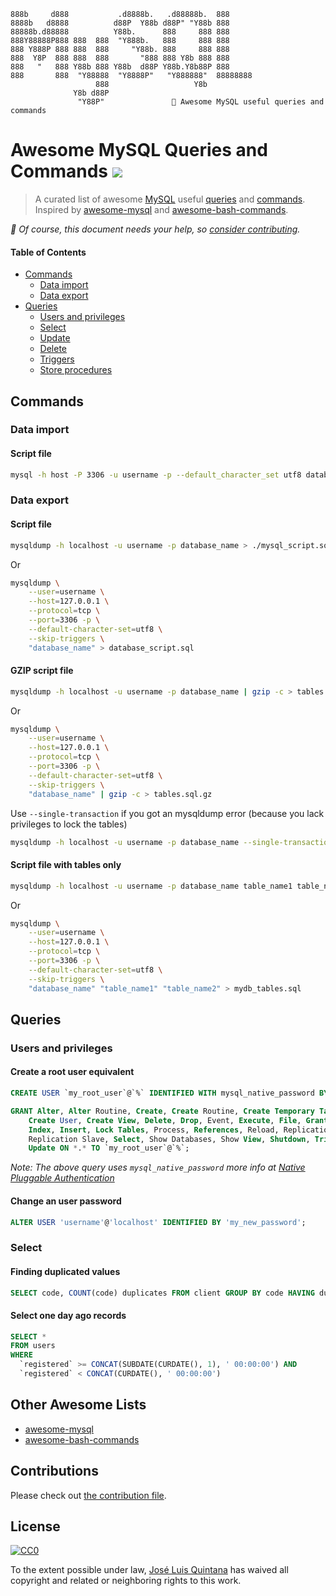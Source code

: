 ```
888b     d888           .d8888b.   .d88888b.  888      
8888b   d8888          d88P  Y88b d88P" "Y88b 888      
88888b.d88888          Y88b.      888     888 888      
888Y88888P888 888  888  "Y888b.   888     888 888      
888 Y888P 888 888  888     "Y88b. 888     888 888      
888  Y8P  888 888  888       "888 888 Y8b 888 888      
888   "   888 Y88b 888 Y88b  d88P Y88b.Y8b88P 888      
888       888  "Y88888  "Y8888P"   "Y888888"  88888888 
                   888                   Y8b           
              Y8b d88P                                 
               "Y88P"               🐬 Awesome MySQL useful queries and commands   
```

# Awesome MySQL Queries and Commands [![](https://cdn.rawgit.com/sindresorhus/awesome/d7305f38d29fed78fa85652e3a63e154dd8e8829/media/badge.svg)](https://github.com/sindresorhus/awesome)


> A curated list of awesome [MySQL](https://www.mysql.com/) useful [queries](https://dev.mysql.com/doc/refman/8.0/en/examples.html) and [commands](https://dev.mysql.com/doc/refman/8.0/en/mysql-commands.html). Inspired by [awesome-mysql](https://github.com/shlomi-noach/awesome-mysql) and [awesome-bash-commands](https://github.com/joseluisq/awesome-bash-commands).

_🏅 Of course, this document needs your help, so [consider contributing](contributing.md)._

#### Table of Contents
- [Commands](#commands)
    - [Data import](#data-import)
    - [Data export](#data-export)
- [Queries](#queries)
    - [Users and privileges](#users-and-privileges)
    - [Select](#select)
    - [Update](#update)
    - [Delete](#delete)
    - [Triggers](#triggers)
    - [Store procedures](#store-procedures)

## Commands

### Data import

#### Script file

```sh
mysql -h host -P 3306 -u username -p --default_character_set utf8 database_name < mysql_script.sql
```

### Data export

#### Script file

```sh
mysqldump -h localhost -u username -p database_name > ./mysql_script.sql
```

Or

```sh
mysqldump \
    --user=username \
    --host=127.0.0.1 \
    --protocol=tcp \
    --port=3306 -p \
    --default-character-set=utf8 \
    --skip-triggers \
    "database_name" > database_script.sql
```

#### GZIP script file

```sh
mysqldump -h localhost -u username -p database_name | gzip -c > tables.sql.gz
```

Or

```sh
mysqldump \
    --user=username \
    --host=127.0.0.1 \
    --protocol=tcp \
    --port=3306 -p \
    --default-character-set=utf8 \
    --skip-triggers \
    "database_name" | gzip -c > tables.sql.gz
```

Use `--single-transaction` if you got an mysqldump error (because you lack privileges to lock the tables)

```sh
mysqldump -h localhost -u username -p database_name --single-transaction | gzip -c > tables.sql.gz
```

#### Script file with tables only

```sh
mysqldump -h localhost -u username -p database_name table_name1 table_name2 > mydb_tables.sql
```

Or

```sh
mysqldump \
    --user=username \
    --host=127.0.0.1 \
    --protocol=tcp \
    --port=3306 -p \
    --default-character-set=utf8 \
    --skip-triggers \
    "database_name" "table_name1" "table_name2" > mydb_tables.sql
```

## Queries

### Users and privileges

#### Create a root user equivalent

```sql
CREATE USER `my_root_user`@`%` IDENTIFIED WITH mysql_native_password BY 'my_root_pwd';

GRANT Alter, Alter Routine, Create, Create Routine, Create Temporary Tables, 
    Create User, Create View, Delete, Drop, Event, Execute, File, Grant Option, 
    Index, Insert, Lock Tables, Process, References, Reload, Replication Client, 
    Replication Slave, Select, Show Databases, Show View, Shutdown, Trigger, 
    Update ON *.* TO `my_root_user`@`%`;
```

_Note: The above query uses `mysql_native_password` more info at [Native Pluggable Authentication](https://dev.mysql.com/doc/refman/8.0/en/native-pluggable-authentication.html)_

#### Change an user password

```sql
ALTER USER 'username'@'localhost' IDENTIFIED BY 'my_new_password';
```

### Select

#### Finding duplicated values

```sql
SELECT code, COUNT(code) duplicates FROM client GROUP BY code HAVING duplicates > 1;
```

#### Select one day ago records

```sql
SELECT * 
FROM users
WHERE
  `registered` >= CONCAT(SUBDATE(CURDATE(), 1), ' 00:00:00') AND 
  `registered` < CONCAT(CURDATE(), ' 00:00:00')
```

## Other Awesome Lists
- [awesome-mysql](https://github.com/shlomi-noach/awesome-mysql)
- [awesome-bash-commands](https://github.com/joseluisq/awesome-bash-commands)

## Contributions
Please check out [the contribution file](contributing.md).

## License

[![CC0](http://i.creativecommons.org/p/zero/1.0/88x31.png)](http://creativecommons.org/publicdomain/zero/1.0/)

To the extent possible under law, [José Luis Quintana](http://git.io/joseluisq) has waived all copyright and related or neighboring rights to this work.
